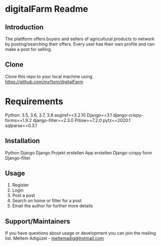 # digitalFarm Readme

## Introduction
The plattform offers buyers and sellers of agricultural products to network by posting/searching their offers. Every user has their own profile and can make a post for selling. 

## Clone
Clone this repo to your local machine using https://github.com/mx1txm/digitalFarm
# Requirements
Python: 3.5, 3.6, 3.7, 3.8
asgiref==3.2.10
Django==3.1
django-crispy-forms==1.9.2
django-filter==2.3.0
Pillow==7.2.0
pytz==2020.1
sqlparse==0.3.1

## Installation
Python
Django
Django Projekt erstellen
App erstellen
Django-crispy form
Django-filter

## Usage
1. Register 
2. Login 
3. Post a post
4. Search on home or filter for a post
5. Email the author for further more details 

## Support/Maintainers
If you have questions about usage or development you can join the mailing list.
Meltem Adigüzel - meltemadig@hotmail.com
